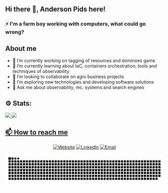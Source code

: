 ## Hi there 👋, Anderson Pids here!

### ⚡ I'm a farm boy working with computers, what could go wrong?

<!--
**anderson-pids/anderson-pids** is a ✨ _special_ ✨ repository because its `README.md` (this file) appears on your GitHub profile.

-->

## About me
- 🔭 I’m currently working on tagging of resources and dominoes game
- 🌱 I’m currently learning about IaC, containers orchestration, tools and techniques of observability
- 👯 I’m looking to collaborate on agro business projects
- 🤔 I’m exploring new technologies and developing software solutions
- 💬 Ask me about observability, rec. systems and search engines

## :gear: Stats:

<div>
  <a href="https://github.com/anderson-pids/anderson-pids#readme">
  <img height="180em" src="https://github-readme-stats.vercel.app/api?username=anderson-pids&?count_private=true&include_all_commits=true&show_icons=true&theme=dracula"/>
  <img height="180em" src="https://github-readme-stats.vercel.app/api/top-langs/?username=anderson-pids&layout=compact&langs_count=7&theme=dracula"/>
</div> 

## 📫 How to reach me
<p align="center">
<a href="https://anderson-pids.com.br/"><img alt="Website" src="https://img.shields.io/badge/Website-anderson--pids.com-blue?style=flat-square&logo=google-chrome"></a>
<a href="https://www.linkedin.com/in/andersonpimentel/"><img alt="LinkedIn" src="https://img.shields.io/badge/LinkedIn-Anderson%20Pimentel-blue?style=flat-square&logo=linkedin"></a>
<a href="mailto:apds.anderson@gmail.com"><img alt="Email" src="https://img.shields.io/badge/Email-apds.anderson@gmail.com-blue?style=flat-square&logo=gmail"></a>
</p>

![Snake animation](https://github.com/anderson-pids/anderson-pids/blob/output/github-contribution-grid-snake.svg)
